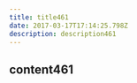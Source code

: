 ```yaml
---
title: title461
date: 2017-03-17T17:14:25.798Z
description: description461
---
```


## content461
  
